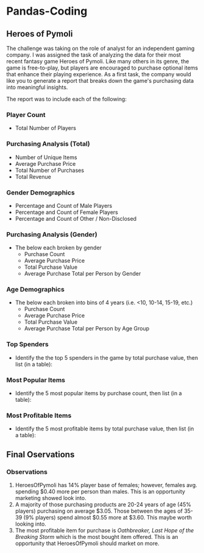 # Pandas-Coding

## Heroes of Pymoli
The challenge was taking on the role of analyst for an independent gaming company. I was assigned the task of analyzing the data for their most recent fantasy game Heroes of Pymoli.
Like many others in its genre, the game is free-to-play, but players are encouraged to purchase optional items that enhance their playing experience. As a first task, the company would like you to generate a report that breaks down the game's purchasing data into meaningful insights.


The report was to include each of the following:

### Player Count
* Total Number of Players

### Purchasing Analysis (Total)
* Number of Unique Items
* Average Purchase Price
* Total Number of Purchases
* Total Revenue

### Gender Demographics
* Percentage and Count of Male Players
* Percentage and Count of Female Players
* Percentage and Count of Other / Non-Disclosed

### Purchasing Analysis (Gender)
* The below each broken by gender
  * Purchase Count
  * Average Purchase Price
  * Total Purchase Value
  * Average Purchase Total per Person by Gender

### Age Demographics
* The below each broken into bins of 4 years (i.e. <10, 10-14, 15-19, etc.)
  * Purchase Count
  * Average Purchase Price
  * Total Purchase Value
  * Average Purchase Total per Person by Age Group

### Top Spenders
* Identify the the top 5 spenders in the game by total purchase value, then list (in a table):

### Most Popular Items
* Identify the 5 most popular items by purchase count, then list (in a table):

### Most Profitable Items
* Identify the 5 most profitable items by total purchase value, then list (in a table):

## Final Oservations
### Observations
1. HeroesOfPymoli has 14% player base of females; however, females avg. spending  $0.40 more per person than males. This is an opportunity marketing showed look into.
1. A majority of those purchasing products are 20-24 years of age (45% players) purchasing on average $3.05. Those between the ages of 35-39 (9% players) spend almost $0.55 more at $3.60. This maybe worth looking into.
1. The most profitable item for purchase is _Oathbreaker, Last Hope of the Breaking Storm_ which is the most bought item offered. This is an opportunity that HeroesOfPymoli should market on more.
